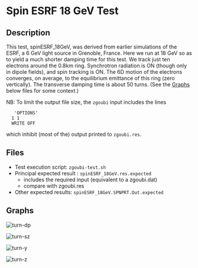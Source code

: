 Spin ESRF 18 GeV Test
=====================

Description
-----------

This test, spinESRF_18GeV, was derived from earlier simulations of the
ESRF, a 6 GeV light source in Grenoble, France. Here we run at 18 GeV
so as to yield a much shorter damping time for this test. We track just
ten electrons around the 0.8km ring. Synchrotron radiation is ON (though
only in dipole fields), and spin tracking is ON. The 6D motion of the
electrons converges, on average, to the equilibrium emittance of this
ring (zero vertically). The transverse damping time is about 50 turns.
(See the [Graphs] below files for some context.)

NB: To limit the output file size, the `zgoubi` input includes the lines

```
   'OPTIONS'
  1 1
  WRITE OFF
```

which inhibit (most of the) output printed to `zgoubi.res`.


Files
-----

* Test execution script: `zgoubi-test.sh`
* Principal expected result : `spinESRF_18GeV.res.expected` 
  - includes the required input (equivalent to a zgoubi.dat)
  - compare with zgoubi.res
* Other expected results: `spinESRF_18GeV.SPNPRT.Out.expected`
 


Graphs
------

![turn-dp](https://user-images.githubusercontent.com/13108868/46050816-047dc900-c0eb-11e8-93da-c767123cc611.png)

![turn-sz](https://user-images.githubusercontent.com/13108868/46050817-047dc900-c0eb-11e8-898f-318d6da41102.png)

![turn-y](https://user-images.githubusercontent.com/13108868/46050818-047dc900-c0eb-11e8-86a9-fcc27bc672db.png)

![turn-z](https://user-images.githubusercontent.com/13108868/46050819-047dc900-c0eb-11e8-944a-478c16c52b2b.png)


[Graphs]: #graphs
